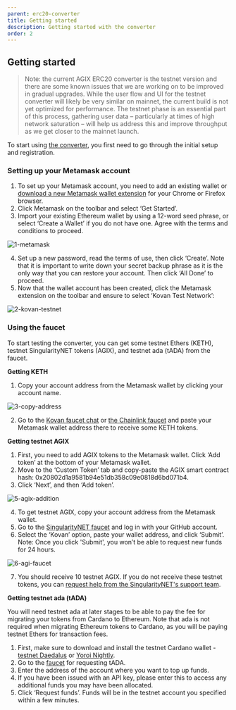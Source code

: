 ```yaml
---
parent: erc20-converter
title: Getting started
description: Getting started with the converter
order: 2
---
```


## Getting started

> Note: the current AGIX ERC20 converter is the testnet version and there are some known issues that we are working on to be improved in gradual upgrades. While the user flow and UI for the testnet converter will likely be very similar on mainnet, the current build is not yet optimized for performance. The testnet phase is an essential part of this process, gathering user data – particularly at times of high network saturation – will help us address this and improve throughput as we get closer to the mainnet launch.


To start using [the converter](https://testnet.agix-converter.iohk.io/), you first need to go through the initial setup and registration.

### Setting up your Metamask account

1. To set up your Metamask account, you need to add an existing wallet or [download a new Metamask wallet extension](https://metamask.io/download.html) for your Chrome or Firefox browser.
2. Click Metamask on the toolbar and select ‘Get Started’.
3. Import your existing Ethereum wallet by using a 12-word seed phrase, or select ‘Create a Wallet’ if you do not have one. Agree with the terms and conditions to proceed.

![1-metamask](https://ucarecdn.com/8c671aab-a9d0-4feb-b7d5-fc68d0218edd/) 

4. Set up a new password, read the terms of use, then click ‘Create’. Note that it is important to write down your secret backup phrase as it is the only way that you can restore your account. Then click ‘All Done’ to proceed.
5. Now that the wallet account has been created, click the Metamask extension on the toolbar and ensure to select ‘Kovan Test Network’:

![2-kovan-testnet](https://ucarecdn.com/184f854c-ee76-45ec-8839-f072e034b6a2/)

### Using the faucet

To start testing the converter, you can get some testnet Ethers (KETH), testnet SingularityNET tokens (AGIX), and testnet ada (tADA) from the faucet. 

**Getting KETH** 

1. Copy your account address from the Metamask wallet by clicking your account name.

![3-copy-address](https://ucarecdn.com/a7786cfa-fce2-4d03-8a4f-4da4631a3474/)

2. Go to the [Kovan faucet chat](https://gitter.im/kovan-testnet/faucet) or [the Chainlink faucet](https://linkfaucet.protofire.io/kovan) and paste your Metamask wallet address there to receive some KETH tokens.

**Getting testnet AGIX**  

1. First, you need to add AGIX tokens to the Metamask wallet. Click ‘Add token’ at the bottom of your Metamask wallet.
2. Move to the ‘Custom Token’ tab and copy-paste the AGIX smart contract hash: 0x20802d1a9581b94e51db358c09e0818d6bd071b4.
3. Click ‘Next’, and then ‘Add token’.

![5-agix-addition](https://ucarecdn.com/f606bf4b-73ba-441c-b5b9-fb9785e0f51a/)

4. To get testnet AGIX, copy your account address from the Metamask wallet.
5. Go to the [SingularityNET faucet](https://faucet.singularitynet.io/) and log in with your GitHub account.
6. Select the ‘Kovan’ option, paste your wallet address, and click ‘Submit’. Note: Once you click 'Submit', you won’t be able to request new funds for 24 hours.  

![6-agi-faucet](https://ucarecdn.com/2b55b413-41e5-48fe-a734-158dd589c8a3/)

7. You should receive 10 testnet AGIX. If you do not receive these testnet tokens, you can [request help from the SingularityNET's support team](https://info-bridge.singularitynet.io/).

**Getting testnet ada (tADA)**

You will need testnet ada at later stages to be able to pay the fee for migrating your tokens from Cardano to Ethereum. Note that ada is not required when migrating Ethereum tokens to Cardano, as you will be paying testnet Ethers for transaction fees. 

1. First, make sure to download and install the testnet Cardano wallet - [testnet Daedalus](https://testnets.cardano.org/en/testnets/cardano/get-started/wallet/) or [Yoroi Nightly](https://chrome.google.com/webstore/detail/yoroi-nightly/poonlenmfdfbjfeeballhiibknlknepo).
2. Go to the [faucet](https://testnets.cardano.org/en/testnets/cardano/tools/faucet/) for requesting tADA.
3. Enter the address of the account where you want to top up funds.
4. If you have been issued with an API key, please enter this to access any additional funds you may have been allocated.
5. Click ‘Request funds’. Funds will be in the testnet account you specified within a few minutes.
